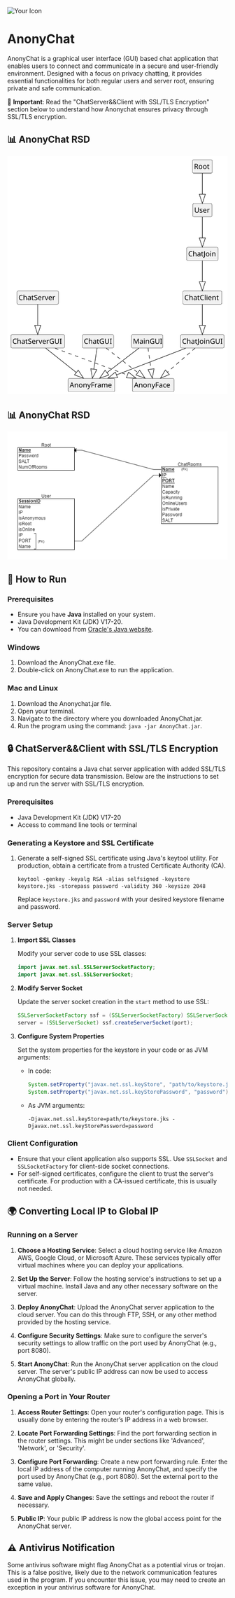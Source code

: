 ![Your Icon](repo/icon.ico)
# AnonyChat
AnonyChat is a graphical user interface (GUI) based chat application that enables users to connect and communicate in a secure and user-friendly environment. Designed with a focus on privacy chatting, it provides essential functionalities for both regular users and server root, ensuring private and safe communication.

🔐 **Important**: Read the "ChatServer&&Client with SSL/TLS Encryption" section below to understand how Anonychat ensures privacy through SSL/TLS encryption.

## 📊 AnonyChat RSD
![Classes hierarchy](repo/CH.svg)

## 📊 AnonyChat RSD
![UML Diagram](repo/RSD.png)

## 🚀 How to Run

### Prerequisites
- Ensure you have **Java** installed on your system. 
- Java Development Kit (JDK) V17-20.
- You can download from [Oracle's Java website](https://www.oracle.com/java/technologies/javase/jdk20-archive-downloads.html).

### Windows
1. Download the AnonyChat.exe file.
2. Double-click on AnonyChat.exe to run the application.

### Mac and Linux
1. Download the Anonychat.jar file.
2. Open your terminal.
3. Navigate to the directory where you downloaded AnonyChat.jar.
4. Run the program using the command: `java -jar AnonyChat.jar`.

## 🔒 ChatServer&&Client with SSL/TLS Encryption

This repository contains a Java chat server application with added SSL/TLS encryption for secure data transmission. Below are the instructions to set up and run the server with SSL/TLS encryption.

### Prerequisites

- Java Development Kit (JDK) V17-20
- Access to command line tools or terminal

### Generating a Keystore and SSL Certificate

1. Generate a self-signed SSL certificate using Java's keytool utility. For production, obtain a certificate from a trusted Certificate Authority (CA).

   ```shell
   keytool -genkey -keyalg RSA -alias selfsigned -keystore keystore.jks -storepass password -validity 360 -keysize 2048
   ```

   Replace `keystore.jks` and `password` with your desired keystore filename and password.

### Server Setup

1. **Import SSL Classes**

   Modify your server code to use SSL classes:

   ```java
   import javax.net.ssl.SSLServerSocketFactory;
   import javax.net.ssl.SSLServerSocket;
   ```

2. **Modify Server Socket**

   Update the server socket creation in the `start` method to use SSL:

   ```java
   SSLServerSocketFactory ssf = (SSLServerSocketFactory) SSLServerSocketFactory.getDefault();
   server = (SSLServerSocket) ssf.createServerSocket(port);
   ```

3. **Configure System Properties**

   Set the system properties for the keystore in your code or as JVM arguments:

   - In code:

     ```java
     System.setProperty("javax.net.ssl.keyStore", "path/to/keystore.jks");
     System.setProperty("javax.net.ssl.keyStorePassword", "password");
     ```

   - As JVM arguments:

     ```
     -Djavax.net.ssl.keyStore=path/to/keystore.jks -Djavax.net.ssl.keyStorePassword=password
     ```

### Client Configuration

- Ensure that your client application also supports SSL. Use `SSLSocket` and `SSLSocketFactory` for client-side socket connections.
- For self-signed certificates, configure the client to trust the server's certificate. For production with a CA-issued certificate, this is usually not needed.

## 🌍 Converting Local IP to Global IP

### Running on a Server

1. **Choose a Hosting Service**: Select a cloud hosting service like Amazon AWS, Google Cloud, or Microsoft Azure. These services typically offer virtual machines where you can deploy your applications.

2. **Set Up the Server**: Follow the hosting service's instructions to set up a virtual machine. Install Java and any other necessary software on the server.

3. **Deploy AnonyChat**: Upload the AnonyChat server application to the cloud server. You can do this through FTP, SSH, or any other method provided by the hosting service.

4. **Configure Security Settings**: Make sure to configure the server's security settings to allow traffic on the port used by AnonyChat (e.g., port 8080).

5. **Start AnonyChat**: Run the AnonyChat server application on the cloud server. The server's public IP address can now be used to access AnonyChat globally.

### Opening a Port in Your Router

1. **Access Router Settings**: Open your router's configuration page. This is usually done by entering the router’s IP address in a web browser.

2. **Locate Port Forwarding Settings**: Find the port forwarding section in the router settings. This might be under sections like 'Advanced', 'Network', or 'Security'.

3. **Configure Port Forwarding**: Create a new port forwarding rule. Enter the local IP address of the computer running AnonyChat, and specify the port used by AnonyChat (e.g., port 8080). Set the external port to the same value.

4. **Save and Apply Changes**: Save the settings and reboot the router if necessary.

5. **Public IP**: Your public IP address is now the global access point for the AnonyChat server.
   

## ⚠️ Antivirus Notification
Some antivirus software might flag AnonyChat as a potential virus or trojan. This is a false positive, likely due to the network communication features used in the program. If you encounter this issue, you may need to create an exception in your antivirus software for AnonyChat.
